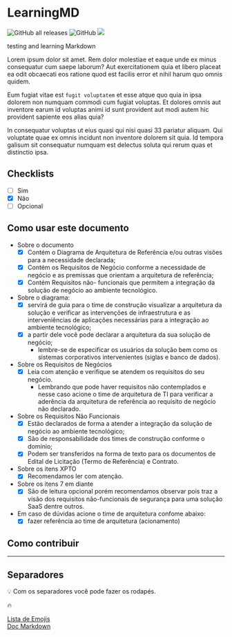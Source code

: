 # LearningMD

![GitHub all releases](https://img.shields.io/github/downloads/souzachristinna/learningMD/total?logo=github&style=flat-square)
![GitHub](https://img.shields.io/github/license/souzachristinna/LearningMD?color=blue&logo=git&logoColor=%23ffffff&style=flat-square)
![](https://img.shields.io/badge/DEVELOPER-CrisSouza-blue)

testing and learning Markdown

Lorem ipsum dolor sit amet. Rem dolor molestiae et eaque unde ex minus consequatur cum saepe laborum? Aut exercitationem quia et libero placeat ea odit obcaecati eos ratione quod est facilis error et nihil harum quo omnis quidem.

Eum fugiat vitae est `fugit voluptatem` et esse atque quo quia in ipsa dolorem non numquam commodi cum fugiat voluptas. Et dolores omnis aut inventore earum id voluptas animi id sunt provident aut modi autem hic provident sapiente eos alias quia?

In consequatur voluptas ut eius quasi qui nisi quasi 33 pariatur aliquam. Qui voluptate quae ex omnis incidunt non inventore dolorem sit quia. Id tempora galisum sit consequatur numquam est delectus soluta qui rerum quas et distinctio ipsa.

## Checklists

- [ ] Sim
- [X] Não
- [ ] Opcional

## Como usar este documento

- Sobre o documento
  - [x] Contém o Diagrama de Arquitetura de Referência e/ou outras visões para a necessidade declarada;
  - [x] Contém os Requisitos de Negócio conforme a necessidade de negócio e as premissas que orientam a arquitetura de referência;
  - [x] Contém Requisitos não- funcionais que permitem a integração da solução de negócio ao ambiente tecnológico.

- Sobre o diagrama: 
  - [x] servirá de guia para o time de construção visualizar a arquitetura da solução e verificar as intervenções de infraestrutura e as interveniências de aplicações necessárias para a integração ao ambiente tecnológico;
  - [x] a partir dele você pode declarar a arquitetura da sua solução de negócio;
    - lembre-se de especificar os usuários da solução bem como os sistemas corporativos intervenientes (siglas e banco de dados).  
- Sobre os Requisitos de Negócios
  - [x] Leia com atenção e verifique se atendem os requisitos do seu negócio. 
    - Lembrando que pode haver requisitos não contemplados e nesse caso acione o time de arquitetura de TI para verificar a aderência da arquitetura de referência ao requisito de negócio não declarado.
- Sobre os Requisitos Não Funcionais
  - [x] Estão declarados de forma a atender a integração da solução de negócio ao ambiente tecnológico;
  - [x] São de responsabilidade dos times de construção conforme o domínio;
  - [x] Podem ser transferidos na forma de texto para os documentos de Edital de Licitação (Termo de Referência) e Contrato.
- Sobre os itens XPTO
  - [x] Recomendamos ler com atenção.
- Sobre os itens 7 em diante
  - [x] São de leitura opcional porém recomendamos observar pois traz a visão dos requisitos não-funcionais de segurança para uma solução SaaS dentre outros.
- Em caso de dúvidas acione o time de arquitetura confome abaixo:
  - [x] fazer referência ao time de arquitetura (acionamento)

## Como contribuir 

---
## Separadores

:bulb: Com os separadores você pode fazer os rodapés.

:fire:

[Lista de Emojis](https://gitmoji.dev/)<br>
[Doc Markdown](https://daringfireball.net/projects/markdown/syntax)
